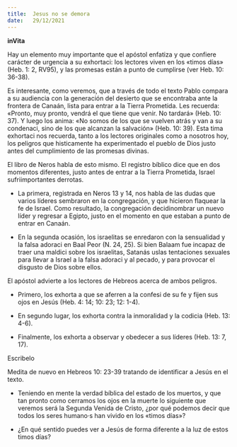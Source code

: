 ```yaml
---
title:  Jesus no se demora
date:   29/12/2021
---
```


**inVita**

Hay un elemento muy importante que el apóstol enfatiza y que confiere carácter de urgencia a su exhortaci: los lectores viven en los «timos días» (Heb. 1: 2, RV95), y las promesas están a punto de cumplirse (ver Heb. 10: 36-38).

Es interesante, como veremos, que a través de todo el texto Pablo compara a su audiencia con la generación del desierto que se encontraba ante la frontera de Canaán, lista para entrar a la Tierra Prometida. Les recuerda: «Pronto, muy pronto, vendrá el que tiene que venir. No tardará» (Heb. 10: 37). Y luego los anima: «No somos de los que se vuelven atrás y van a su condenaci, sino de los que alcanzan la salvación» (Heb. 10: 39). Esta tima exhortaci nos recuerda, tanto a los lectores originales como a nosotros hoy, los peligros que histicamente ha experimentado el pueblo de Dios justo antes del cumplimiento de las promesas divinas.

El libro de Neros habla de esto mismo. El registro bíblico dice que en dos momentos diferentes, justo antes de entrar a la Tierra Prometida, Israel sufriimportantes derrotas.

- La primera, registrada en Neros 13 y 14, nos habla de las dudas que varios líderes sembraron en la congregación, y que hicieron flaquear la fe de Israel. Como resultado, la congregación decidinombrar un nuevo líder y regresar a Egipto, justo en el momento en que estaban a punto de entrar en Canaán.

- En la segunda ocasión, los israelitas se enredaron con la sensualidad y la falsa adoraci en Baal Peor (N. 24, 25). Si bien Balaam fue incapaz de traer una maldici sobre los israelitas, Satanás uslas tentaciones sexuales para llevar a Israel a la falsa adoraci y al pecado, y para provocar el disgusto de Dios sobre ellos.

El apóstol advierte a los lectores de Hebreos acerca de ambos peligros.

- Primero, los exhorta a que se aferren a la confesi de su fe y fijen sus ojos en Jesús (Heb. 4: 14; 10: 23; 12: 1-4).

- En segundo lugar, los exhorta contra la inmoralidad y la codicia (Heb. 13: 4-6).

- Finalmente, los exhorta a observar y obedecer a sus líderes (Heb. 13: 7, 17).

Escribelo

Medita de nuevo en Hebreos 10: 23-39 tratando de identificar a Jesús en el texto.

- Teniendo en mente la verdad bíblica del estado de los muertos, y que tan pronto como cerramos los ojos en la muerte lo siguiente que veremos será la Segunda Venida de Cristo, ¿por qué podemos decir que todos los seres humano·s han vivido en los «timos días»?

- ¿En qué sentido puedes ver a Jesús de forma diferente a la luz de estos timos días?
